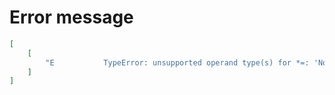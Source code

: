 # Error message

```json
[
    [
        "E           TypeError: unsupported operand type(s) for *=: 'NoneType' and 'int'"
    ]
]
```
